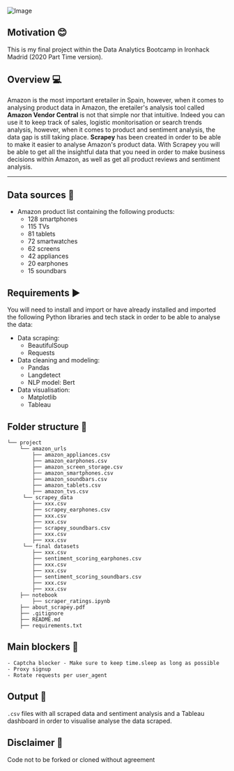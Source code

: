 
![Image](https://user-images.githubusercontent.com/63467553/97612809-2bb8ca00-1a18-11eb-9eb3-65741bc780fb.png)


## Motivation :blush:
This is my final project within the Data Analytics Bootcamp in Ironhack Madrid (2020 Part Time version). 

## Overview :computer:
Amazon is the most important eretailer in Spain, however, when it comes to analysing product data in Amazon, the eretailer's analysis tool called **Amazon Vendor Central** is not that simple nor that intuitive. Indeed you can use it to keep track of sales, logistic monitorisation or search trends analysis, however, when it comes to product and sentiment analysis, the data gap is still taking place. **Scrapey** has been created in order to be able to make it easier to analyse Amazon's product data. With Scrapey you will be able to get all the insightful data that you need in order to make business decisions within Amazon, as well as get all product reviews and sentiment analysis. 

---

## Data sources :scroll:
 - Amazon product list containing the following products:
   - 128 smartphones
   - 115 TVs
   - 81 tablets
   - 72 smartwatches
   - 62 screens
   - 42 appliances
   - 20 earphones
   - 15 soundbars

## Requirements :arrow_forward:

You will need to install and import or have already installed and imported the following Python libraries and tech stack in order to be able to analyse the data:
- Data scraping:
    - BeautifulSoup
    - Requests
- Data cleaning and modeling:
    - Pandas
    - Langdetect
    - NLP model: Bert
- Data visualisation:
    - Matplotlib
    - Tableau
    
## Folder structure :open_file_folder:
```
└── project   
    └── amazon_urls
        ├── amazon_appliances.csv
        ├── amazon_earphones.csv
        ├── amazon_screen_storage.csv
        ├── amazon_smartphones.csv
        ├── amazon_soundbars.csv
        ├── amazon_tablets.csv
        ├── amazon_tvs.csv
     └── scrapey_data
        ├── xxx.csv
        ├── scrapey_earphones.csv
        ├── xxx.csv
        ├── xxx.csv
        ├── scrapey_soundbars.csv
        ├── xxx.csv
        ├── xxx.csv 
     └── final datasets
        ├── xxx.csv
        ├── sentiment_scoring_earphones.csv
        ├── xxx.csv
        ├── xxx.csv
        ├── sentiment_scoring_soundbars.csv
        ├── xxx.csv
        ├── xxx.csv  
    ├── notebook
        ├── scraper_ratings.ipynb
    ├── about_scrapey.pdf
    ├── .gitignore
    ├── README.md
    ├── requirements.txt
```
## Main blockers :tada:
    - Captcha blocker - Make sure to keep time.sleep as long as possible
    - Proxy signup
    - Rotate requests per user_agent

## Output :pushpin:
`.csv` files with all scraped data and sentiment analysis and a Tableau dashboard in order to visualise analyse the data scraped.  

## Disclaimer :electric_plug:
Code not to be forked or cloned without agreement 


